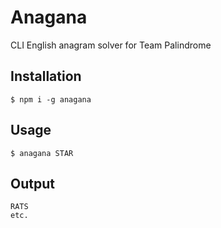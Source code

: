 # Anagana

CLI English anagram solver for Team Palindrome

## Installation
```
$ npm i -g anagana
```

## Usage
```
$ anagana STAR
```

## Output
```
RATS
etc.
```
